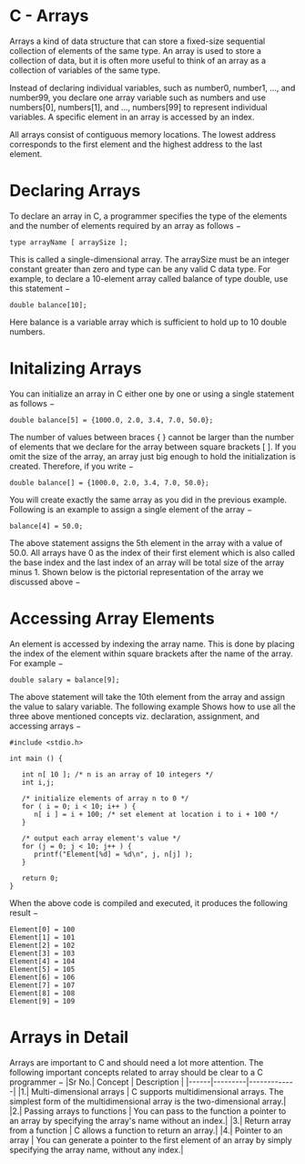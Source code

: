 # C - Arrays

Arrays a kind of data structure that can store a fixed-size sequential collection of elements of the same type. An array is used to store a collection of data, but it is often more useful to think of an array as a collection of variables of the same type.

Instead of declaring individual variables, such as number0, number1, ..., and number99, you declare one array variable
such as numbers and use numbers[0], numbers[1], and ..., numbers[99] to represent individual variables. A specific element in an array is accessed by an index.

All arrays consist of contiguous memory locations. The lowest address corresponds to the first element and the highest address to the last element.
 
# Declaring Arrays

To declare an array in C, a programmer specifies the type of the elements and the number of elements required by an array as follows −

    type arrayName [ arraySize ];

This is called a single-dimensional array. The arraySize must be an integer constant greater than zero and type can be any valid C data type. For example, to declare a 10-element array called balance of type double, use this statement −

    double balance[10];

Here balance is a variable array which is sufficient to hold up to 10 double numbers.

# Initalizing Arrays

You can initialize an array in C either one by one or using a single statement as follows −

    double balance[5] = {1000.0, 2.0, 3.4, 7.0, 50.0};

The number of values between braces { } cannot be larger than the number of elements that we declare for the array between square brackets [ ].
If you omit the size of the array, an array just big enough to hold the initialization is created. 
Therefore, if you write −

    double balance[] = {1000.0, 2.0, 3.4, 7.0, 50.0};

You will create exactly the same array as you did in the previous example. 
Following is an example to assign a single element of the array −

    balance[4] = 50.0;

The above statement assigns the 5th element in the array with a value of 50.0. All arrays have 0 as the index of their first element which is also called the base index and the last index of an array will be total size of the array minus 1. 
Shown below is the pictorial representation of the array we discussed above −
 
# Accessing Array Elements

An element is accessed by indexing the array name. This is done by placing the index of the element within square brackets after the name of the array. 
For example −

    double salary = balance[9];

The above statement will take the 10th element from the array and assign the value to salary variable. The following example Shows how to use all the three above mentioned concepts viz. declaration, assignment, and accessing arrays −

```
#include <stdio.h>
 
int main () {

   int n[ 10 ]; /* n is an array of 10 integers */
   int i,j;
 
   /* initialize elements of array n to 0 */         
   for ( i = 0; i < 10; i++ ) {
      n[ i ] = i + 100; /* set element at location i to i + 100 */
   }
   
   /* output each array element's value */
   for (j = 0; j < 10; j++ ) {
      printf("Element[%d] = %d\n", j, n[j] );
   }
 
   return 0;
}
```

When the above code is compiled and executed, it produces the following result −
```
Element[0] = 100
Element[1] = 101
Element[2] = 102
Element[3] = 103
Element[4] = 104
Element[5] = 105
Element[6] = 106
Element[7] = 107
Element[8] = 108
Element[9] = 109
```
# Arrays in Detail

Arrays are important to C and should need a lot more attention. The following important concepts related to array should be clear to a C programmer −
|Sr No.|	Concept | Description |
|------|---------|-------------|
|1.|	Multi-dimensional arrays | C supports multidimensional arrays. The simplest form of the multidimensional array is the two-dimensional array.|
|2.|	Passing arrays to functions | You can pass to the function a pointer to an array by specifying the array's name without an index.|
|3.|	Return array from a function | C allows a function to return an array.|
|4.|	Pointer to an array | You can generate a pointer to the first element of an array by simply specifying the array name, without any index.|
